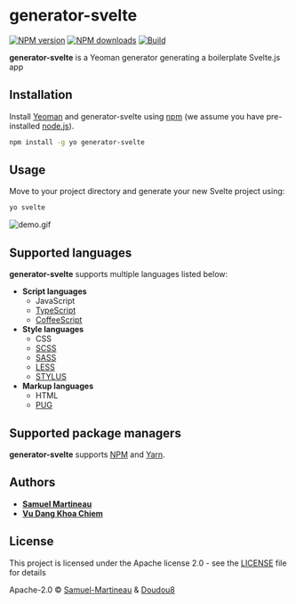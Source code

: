 # generator-svelte

[![NPM version][npm-version-image]][npm-url] [![NPM downloads][npm-downloads-image]][npm-url] [![Build](https://github.com/Samuel-Martineau/generator-svelte/workflows/Build/badge.svg)][gh-actions-url]

**generator-svelte** is a Yeoman generator generating a boilerplate Svelte.js app

## Installation

Install [Yeoman](http://yeoman.io) and generator-svelte using [npm](https://www.npmjs.com/) (we assume you have pre-installed [node.js](https://nodejs.org/)).

```bash
npm install -g yo generator-svelte
```

## Usage

Move to your project directory and generate your new Svelte project using:

```bash
yo svelte
```

![demo.gif](https://raw.githubusercontent.com/Samuel-Martineau/generator-svelte/master/demo.gif)

## Supported languages

**generator-svelte** supports multiple languages listed below:

- **Script languages**
  - JavaScript
  - [TypeScript](https://www.typescriptlang.org/)
  - [CoffeeScript](https://coffeescript.org/)
- **Style languages**
  - CSS
  - [SCSS](https://sass-lang.com/)
  - [SASS](https://sass-lang.com/)
  - [LESS](http://lesscss.org/)
  - [STYLUS](https://stylus-lang.com/)
- **Markup languages**
  - HTML
  - [PUG](https://pugjs.org/api/getting-started.html)

## Supported package managers

**generator-svelte** supports [NPM](https://www.npmjs.com/) and [Yarn](https://yarnpkg.com/).

## Authors

- **[Samuel Martineau](https://github.com/Samuel-Martineau/)**
- **[Vu Dang Khoa Chiem](https://github.com/Doudou8)**

## License

This project is licensed under the Apache license 2.0 - see the [LICENSE](https://github.com/Samuel-Martineau/generator-svelte/blob/master/LICENSE.md) file for details

Apache-2.0 © [Samuel-Martineau](https://github.com/Samuel-Martineau/) & [Doudou8](https://github.com/Doudou8)

[npm-version-image]: https://badge.fury.io/js/generator-svelte.svg
[npm-downloads-image]: https://img.shields.io/npm/dt/generator-svelte?label=npm%20downloads
[npm-url]: https://npmjs.org/package/generator-svelte
[gh-actions-url]: https://github.com/Samuel-Martineau/generator-svelte/actions?query=workflow%3ABuild
